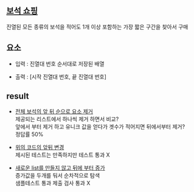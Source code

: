 
## [보석 쇼핑](https://school.programmers.co.kr/learn/courses/30/lessons/67258)

진열된 모든 종류의 보석을 적어도 1개 이상 포함하는 가장 짧은 구간을 찾아서 구매

## 요소

- 입력 : 진열대 번호 순서대로 저장된 배열

- 출력 : [시작 진열대 번호, 끝 진열대 번호]

## result

- [전체 보석의 앞 뒤 순으로 요소 제거](/shoppingJewel/shoppingJewel.py)
<br/> 제공되는 리스트에서 하나씩 제거 하면서 비교?
<br/> 앞에서 부터 제거 하고 유니크 값을 얻다가 곗수가 적어지면 뒤에서부터 제거?
<br/> 정답률 50%    

- [위의 코드의 앞뒤 변경](/shoppingJewel/shoppingGems.py)
<br/> 제시된 테스트는 만족하지만 테스트 통과 X

- [새로운 list를 만들지 않고 뒤에 부터 증가](/shoppingJewel/twoPoint.py)
<br/> 증가값을 두개를 둬서 순차적으로 탐색
<br/> 샘플테스트 통과 제출 검사 통과 X
